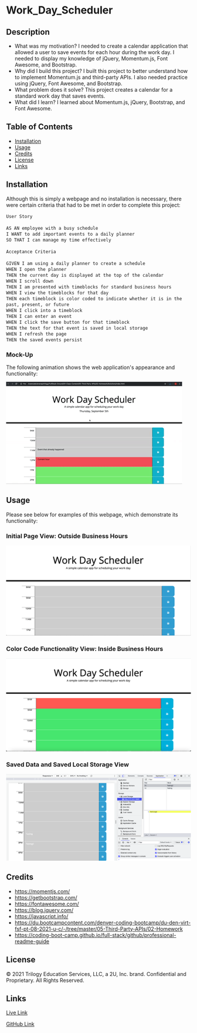# Work_Day_Scheduler

## Description

- What was my motivation? I needed to create a calendar application that allowed a user to save events for each hour during the work day. I needed to display my knowledge of jQuery, Momentum.js, Font Awesome, and Bootstrap.
- Why did I build this project? I built this project to better understand how to implement Momentum.js and third-party APIs. I also needed practice using jQuery, Font Awesome, and Bootstrap.
- What problem does it solve? This project creates a calendar for a standard work day that saves events.
- What did I learn? I learned about Momentum.js, jQuery, Bootstrap, and Font Awesome.

## Table of Contents

- [Installation](#installation)
- [Usage](#usage)
- [Credits](#credits)
- [License](#license)
- [Links](#links)

## Installation

Although this is simply a webpage and no installation is necessary, there were certain criteria that had to be met in order to complete this project:

    User Story

    AS AN employee with a busy schedule
    I WANT to add important events to a daily planner
    SO THAT I can manage my time effectively

    Acceptance Criteria

    GIVEN I am using a daily planner to create a schedule
    WHEN I open the planner
    THEN the current day is displayed at the top of the calendar
    WHEN I scroll down
    THEN I am presented with timeblocks for standard business hours
    WHEN I view the timeblocks for that day
    THEN each timeblock is color coded to indicate whether it is in the past, present, or future
    WHEN I click into a timeblock
    THEN I can enter an event
    WHEN I click the save button for that timeblock
    THEN the text for that event is saved in local storage
    WHEN I refresh the page
    THEN the saved events persist

### Mock-Up

The following animation shows the web application's appearance and functionality:

![A user clicks on slots on the color-coded calendar and edits the events.](assets/images/05-third-party-apis-homework-demo.gif)

## Usage

Please see below for examples of this webpage, which demonstrate its functionality:

### Initial Page View: Outside Business Hours

![1](assets/images/1.png)

###  Color Code Functionality View: Inside Business Hours

![2](assets/images/2.png)

###  Saved Data and Saved Local Storage View

![3](assets/images/3.png)


## Credits
- https://momentjs.com/
- https://getbootstrap.com/ 
- https://fontawesome.com/ 
- https://blog.jquery.com/ 
- https://javascript.info/
- https://du.bootcampcontent.com/denver-coding-bootcamp/du-den-virt-fsf-pt-08-2021-u-c/-/tree/master/05-Third-Party-APIs/02-Homework
- https://coding-boot-camp.github.io/full-stack/github/professional-readme-guide


## License
© 2021 Trilogy Education Services, LLC, a 2U, Inc. brand. Confidential and Proprietary. All Rights Reserved.

## Links
[Live Link](https://carlincb.github.io/Work_Day_Scheduler/)

[GitHub Link](https://github.com/carlincb/Work_Day_Scheduler)